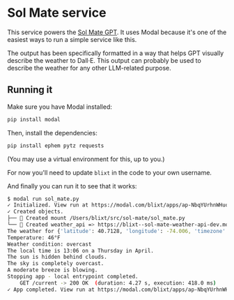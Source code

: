 # Sol Mate service

This service powers the [Sol Mate GPT](https://chat.openai.com/g/g-QIydQSFRm-sol-mate). It uses Modal because it's one of the easiest ways to run a simple service like this.

The output has been specifically formatted in a way that helps GPT visually describe the weather to Dall·E. This output can probably be used to describe the weather for any other LLM-related purpose.

## Running it

Make sure you have Modal installed:

```sh
pip install modal
```

Then, install the dependencies:

```sh
pip install ephem pytz requests
```

(You may use a virtual environment for this, up to you.)

For now you'll need to update `blixt` in the code to your own username.

And finally you can run it to see that it works:

```sh
$ modal run sol_mate.py
✓ Initialized. View run at https://modal.com/blixt/apps/ap-NbqYUrhnWHuqB8itLCIcGE
✓ Created objects.
├── 🔨 Created mount /Users/blixt/src/sol-mate/sol_mate.py
└── 🔨 Created weather_api => https://blixt--sol-mate-weather-api-dev.modal.run
The weather for {'latitude': 40.7128, 'longitude': -74.006, 'timezone': 'America/New_York', 'temperature_unit': 'fahrenheit'}:
Temperature: 46°F
Weather condition: overcast
The local time is 13:06 on a Thursday in April.
The sun is hidden behind clouds.
The sky is completely overcast.
A moderate breeze is blowing.
Stopping app - local entrypoint completed.
    GET /current -> 200 OK  (duration: 4.27 s, execution: 418.0 ms)
✓ App completed. View run at https://modal.com/blixt/apps/ap-NbqYUrhnWHuqB8itLCIcGE
```
